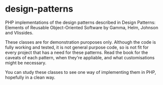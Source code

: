 # design-patterns
PHP implementations of the design patterns described in
Design Patterns: Elements of Reusable Object-Oriented Software by Gamma, Helm, Johnson and Vlissides.

These classes are for demonstration puroposes only. Although the code is fully working and tested,
it is not general purpose code, so is not fit for every project that has a need for these patterns.
Read the book for the caveats of each pattern, when they're appliable, and what customisations
might be necessary.

You can study these classes to see one way of implementing them in PHP, hopefully in a clean way.